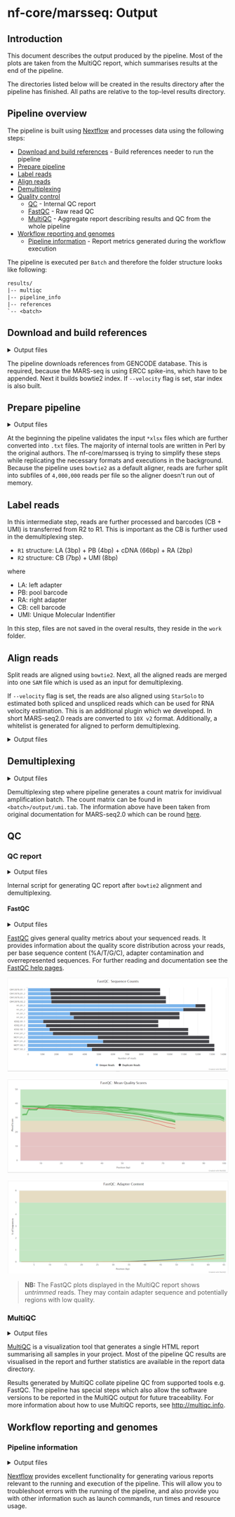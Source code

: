 # nf-core/marsseq: Output

## Introduction

This document describes the output produced by the pipeline. Most of the plots are taken from the MultiQC report, which summarises results at the end of the pipeline.

The directories listed below will be created in the results directory after the pipeline has finished. All paths are relative to the top-level results directory.

## Pipeline overview

The pipeline is built using [Nextflow](https://www.nextflow.io/) and processes data using the following steps:

- [Download and build references](#download-and-build-references) - Build references needer to run the pipeline
- [Prepare pipeline](#prepare-pipeline)
- [Label reads](#label-reads)
- [Align reads](#align-preads)
- [Demultiplexing](#demultiplexing)
- [Quality control](#quality-control)
  - [QC](#qc) - Internal QC report
  - [FastQC](#fastqc) - Raw read QC
  - [MultiQC](#multiqc) - Aggregate report describing results and QC from the whole pipeline
- [Workflow reporting and genomes](#workflow-reporting-and-genomes)
  - [Pipeline information](#pipeline-information) - Report metrics generated during the workflow execution

The pipeline is executed per `Batch` and therefore the folder structure looks like following:

```console
results/
|-- multiqc
|-- pipeline_info
|-- references
`-- <batch>
```

## Download and build references

<details markdown="1">
<summary>Output files</summary>

```console
.
└── <genome>
    ├── bowtie2
    │   ├── <genome>.1.bt2
    │   ├── <genome>.2.bt2
    │   ├── <genome>.3.bt2
    │   ├── <genome>.4.bt2
    │   ├── <genome>.rev.1.bt2
    │   └── <genome>.rev.2.bt2
    ├── <genome>.fa
    ├── <genome>.gtf
    ├── star
    │   ├── chrLength.txt
    │   ├── chrNameLength.txt
    │   ├── chrName.txt
    │   ├── chrStart.txt
    │   ├── exonGeTrInfo.tab
    │   ├── exonInfo.tab
    │   ├── geneInfo.tab
    │   ├── Genome
    │   ├── genomeParameters.txt
    │   ├── Log.out
    │   ├── SA
    │   ├── SAindex
    │   ├── sjdbInfo.txt
    │   ├── sjdbList.fromGTF.out.tab
    │   ├── sjdbList.out.tab
    │   └── transcriptInfo.tab
    └── versions.yml
```

</details>

The pipeline downloads references from GENCODE database. This is required, because
the MARS-seq is using ERCC spike-ins, which have to be appended. Next it builds
bowtie2 index. If `--velocity` flag is set, star index is also built.

## Prepare pipeline

<details markdown="1">
<summary>Output files</summary>

- `data/`
  - `amp_batches.txt`: Amplification batches
  - `gene_intervals.txt`: Information about gene (chromosome, start, end, strand and symbol)
  - `seq_batches.txt`: Sequencing batches
  - `wells_cells.txt`: Well cells
  - `*fastq.gz`: Raw reads

</details>

At the beginning the pipeline validates the input `*xlsx` files which are further
converted into `.txt` files. The majority of internal tools are written in Perl
by the original authors. The nf-core/marsseq is trying to simplify these steps
while replicating the necessary formats and executions in the background. Because
the pipeline uses `bowtie2` as a default aligner, reads are furher split into
subfiles of `4,000,000` reads per file so the aligner doesn't run out of memory.

## Label reads

In this intermediate step, reads are further processed and barcodes (CB + UMI) is
transferred from R2 to R1. This is important as the CB is further used in the
demultiplexing step.

- `R1` structure: LA (3bp) + PB (4bp) + cDNA (66bp) + RA (2bp)
- `R2` structure: CB (7bp) + UMI (8bp)

where

- LA: left adapter
- PB: pool barcode
- RA: right adapter
- CB: cell barcode
- UMI: Unique Molecular Indentifier

In this step, files are not saved in the overal results, they reside in the `work`
folder.

## Align reads

Split reads are aligned using `bowtie2`. Next, all the aligned reads are merged
into one `SAM` file which is used as an input for demultiplexing.

If `--velocity` flag is set, the reads are also aligned using `StarSolo` to estimated
both spliced and unspliced reads which can be used for RNA velocity estimation.
This is an additional plugin which we developed. In short MARS-seq2.0 reads are
converted to `10X v2` format. Additionally, a whitelist is generated for aligned
to perform demultiplexing.

<details markdown="1">
<summary>Output files</summary>

- `<batch>`
  - `<batch>.sam`: Merged aligned reads into one SAM file with `bowtie2`
  - `velocity/`
    - `Solo.out/*`: Output from StarSolo (Gene, GeneFull, SJ, Velocyto and Barcode.stats)
    - `Aligned.sortedByCoord.out.bam`: Aligned reads
    - `Log.final.out`: STAR alignment report containing the mapping results summary
    - `Log.out` and `Log.progress.out`: STAR log files containing detailed information about the run. Typically only useful for debugging purposes
    - `<batch>.cutadapt.log`: Log file from running `cutadapt`
    - `<batch>_{1,2}.trim.fastq.gz`: Trimmed pair-end converted `10X v2` reads
    - `SJ.out.tab`: File containing filtered splice junctions detected after mapping the reads
    - `whitelist.txt`: File containing cell barcodes (combination of pool and cell barcode)

</details>

## Demultiplexing

<details markdown="1">
<summary>Output files</summary>

- `<batch>`
  - `output/`
    - `_debug`: Debugging information
    - `offset.tab/`: A directory that contains tables with the number of IVT products per each(well,gene) pair of all the processed amplification batches where each row is a gene and each column is a well/cell. The filename of a table corresponds to it’s amplification batch (`[amplification batch ID].txt`)
    - `QC`: Intermediate QC stats later used to generate `QC_reports`
    - `singleton_offset.tab`: A directory that contains tables with the number of molecules with a single IVT products per each(well,gene) pair of all the processed amplification batches where each row is a gene and each column is a well/cell. The filename of a table corresponds to it’s amplification batch (`[amplification batch ID].txt)
    - `umi.tab`: A directory that contains the expression tables of all the processed amplification batches. Each table contains he number of detected molecules for each (well,gene) pair where each row is a gene and each column is a well/cell. The filename of a table corresponds to it’s amplification batch (`[amplification batch ID].txt`)
    - `amp_batches_stats.txt`:
    - `amp_batches_summary.txt`:

</details>

Demultiplexing step where pipeline generates a count matrix for invidivual
amplification batch. The count matrix can be found in `<batch>/output/umi.tab`.
The information above have been taken from original documentation for MARS-seq2.0
which can be round [here](https://tanaylab.github.io/old_resources/pages/672.html).

## QC

### QC report

<details markdown="1">
<summary>Output files</summary>

- `<batch>`
  - `output/`
    - `QC_reports`: For each sequencing batch a QC report is generated in `[sequencing batch ID].pdf`. Each contains a detailed QC reports for all the amplification batches associated with it.

</details>

Internal script for generating QC report after `bowtie2` alignment and demultiplexing.

#### FastQC

<details markdown="1">
<summary>Output files</summary>

- `fastqc/`
  - `*_fastqc.html`: FastQC report containing quality metrics.
  - `*_fastqc.zip`: Zip archive containing the FastQC report, tab-delimited data file and plot images.

</details>

[FastQC](http://www.bioinformatics.babraham.ac.uk/projects/fastqc/) gives general quality metrics about your sequenced reads. It provides information about the quality score distribution across your reads, per base sequence content (%A/T/G/C), adapter contamination and overrepresented sequences. For further reading and documentation see the [FastQC help pages](http://www.bioinformatics.babraham.ac.uk/projects/fastqc/Help/).

![MultiQC - FastQC sequence counts plot](images/mqc_fastqc_counts.png)

![MultiQC - FastQC mean quality scores plot](images/mqc_fastqc_quality.png)

![MultiQC - FastQC adapter content plot](images/mqc_fastqc_adapter.png)

> **NB:** The FastQC plots displayed in the MultiQC report shows _untrimmed_ reads. They may contain adapter sequence and potentially regions with low quality.

### MultiQC

<details markdown="1">
<summary>Output files</summary>

- `multiqc/`
  - `multiqc_report.html`: a standalone HTML file that can be viewed in your web browser.
  - `multiqc_data/`: directory containing parsed statistics from the different tools used in the pipeline.
  - `multiqc_plots/`: directory containing static images from the report in various formats.

</details>

[MultiQC](http://multiqc.info) is a visualization tool that generates a single HTML report summarising all samples in your project. Most of the pipeline QC results are visualised in the report and further statistics are available in the report data directory.

Results generated by MultiQC collate pipeline QC from supported tools e.g. FastQC. The pipeline has special steps which also allow the software versions to be reported in the MultiQC output for future traceability. For more information about how to use MultiQC reports, see <http://multiqc.info>.

## Workflow reporting and genomes

### Pipeline information

<details markdown="1">
<summary>Output files</summary>

- `pipeline_info/`
  - Reports generated by Nextflow: `execution_report.html`, `execution_timeline.html`, `execution_trace.txt` and `pipeline_dag.dot`/`pipeline_dag.svg`.
  - Reports generated by the pipeline: `pipeline_report.html`, `pipeline_report.txt` and `software_versions.yml`. The `pipeline_report*` files will only be present if the `--email` / `--email_on_fail` parameter's are used when running the pipeline.
  - Reformatted samplesheet files used as input to the pipeline: `samplesheet.valid.csv`.

</details>

[Nextflow](https://www.nextflow.io/docs/latest/tracing.html) provides excellent functionality for generating various reports relevant to the running and execution of the pipeline. This will allow you to troubleshoot errors with the running of the pipeline, and also provide you with other information such as launch commands, run times and resource usage.
